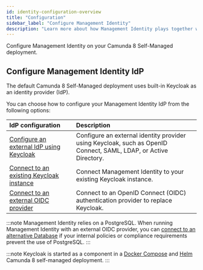 ```yaml
---
id: identity-configuration-overview
title: "Configuration"
sidebar_label: "Configure Management Identity"
description: "Learn more about how Management Identity plays together with Keycloak and other OIDC IdP applications to provide authentication services"
---
```


Configure Management Identity on your Camunda 8 Self-Managed deployment.

## Configure Management Identity IdP

The default Camunda 8 Self-Managed deployment uses built-in Keycloak as an identity provider (IdP).

You can choose how to configure your Management Identity IdP from the following options:

| IdP configuration                                                                     | Description                                                                                                      |
| :------------------------------------------------------------------------------------ | :--------------------------------------------------------------------------------------------------------------- |
| [Configure an external IdP using Keycloak](./configure-external-identity-provider.md) | Configure an external identity provider using Keycloak, such as OpenID Connect, SAML, LDAP, or Active Directory. |
| [Connect to an existing Keycloak instance](./connect-to-an-existing-keycloak.md)      | Connect Management Identity to your existing Keycloak instance.                                                  |
| [Connect to an external OIDC provider](./connect-to-an-oidc-provider.md)              | Connect to an OpenID Connect (OIDC) authentication provider to replace Keycloak.                                 |

:::note
Management Identity relies on a PostgreSQL. When running Management Identity with an external OIDC provider, you can [connect to an alternative Database](./alternative-db.md) if your internal policies or compliance requirements prevent the use of PostgreSQL.
:::

:::note
Keycloak is started as a component in a [Docker Compose](/self-managed/quickstart/developer-quickstart/docker-compose.md) and [Helm](/self-managed/installation-methods/helm/install.md) Camunda 8 self-managed deployment.
:::
